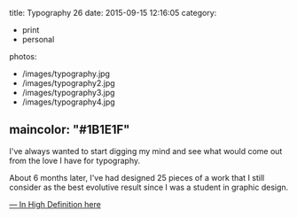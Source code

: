 title: Typography 26
date: 2015-09-15 12:16:05
category:
- print
- personal

photos:
- /images/typography.jpg
- /images/typography2.jpg
- /images/typography3.jpg
- /images/typography4.jpg


maincolor: "#1B1E1F"
---

I've always wanted to start digging my mind and see what would come out from the love I have for typography.

About 6 months later, I've had designed 25 pieces of a work that I still
consider as the best evolutive result since I was a student in graphic design.

[— In High Definition here](https://www.flickr.com/photos/52030378@N02/albums/72157627802466912)
